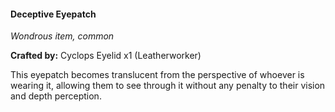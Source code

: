 #### Deceptive Eyepatch
_Wondrous item, common_

**Crafted by:** Cyclops Eyelid x1 (Leatherworker)

This eyepatch becomes translucent from the perspective of whoever is wearing it, allowing them to see through it without any penalty to their vision and depth perception.